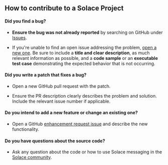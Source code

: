 ## How to contribute to a Solace Project

#### **Did you find a bug?**

* **Ensure the bug was not already reported** by searching on GitHub under [Issues](https://github.com/SolaceSamples/solace-samples-nodejs/issues).

* If you're unable to find an open issue addressing the problem, [open a new one](https://github.com/SolaceSamples/solace-samples-nodejs/issues/new). Be sure to include a **title and clear description**, as much relevant information as possible, and a **code sample** or an **executable test case** demonstrating the expected behavior that is not occurring.

#### **Did you write a patch that fixes a bug?**

* Open a new GitHub pull request with the patch.

* Ensure the PR description clearly describes the problem and solution. Include the relevant issue number if applicable.

#### **Do you intend to add a new feature or change an existing one?**

* Open a GitHub [enhancement request issue](https://github.com/SolaceSamples/solace-samples-nodejs/issues/new) and describe the new functionality.

#### **Do you have questions about the source code?**

* Ask any question about the code or how to use Solace messaging in the [Solace community](http://dev.solace.com/community/).

